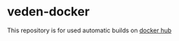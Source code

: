 # veden-docker
This repository is for used automatic builds on [docker hub](https://hub.docker.com/r/theryaz/veden-docker/)
